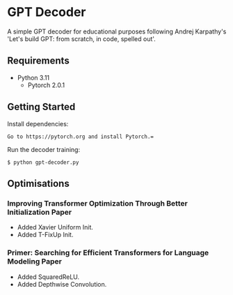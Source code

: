 # GPT Decoder
A simple GPT decoder for educational purposes following Andrej Karpathy's 'Let's build GPT: from scratch, in code, spelled out'.

## Requirements
- Python 3.11
  - Pytorch 2.0.1

## Getting Started
Install dependencies:
```
Go to https://pytorch.org and install Pytorch.=
```

Run the decoder training:
```
$ python gpt-decoder.py 
```

## Optimisations

### Improving Transformer Optimization Through Better Initialization Paper
- Added Xavier Uniform Init.
- Added T-FixUp Init.

### Primer: Searching for Efficient Transformers for Language Modeling Paper
- Added SquaredReLU.
- Added Depthwise Convolution.
